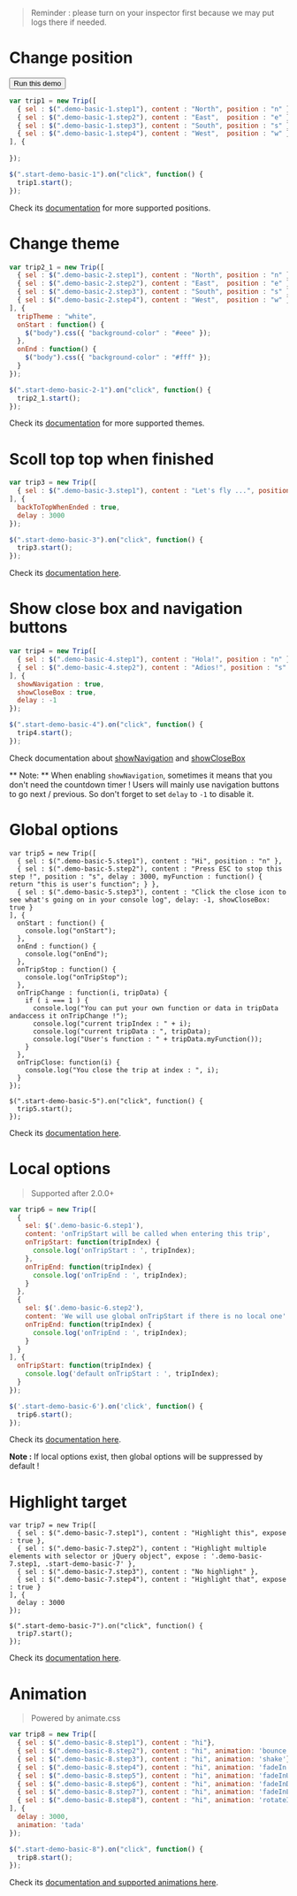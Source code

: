 > Reminder : please turn on your inspector first because we may put logs there if needed.

# Change position

<button>Run this demo</button>

```javascript
var trip1 = new Trip([
  { sel : $(".demo-basic-1.step1"), content : "North", position : "n" },
  { sel : $(".demo-basic-1.step2"), content : "East",  position : "e" },
  { sel : $(".demo-basic-1.step3"), content : "South", position : "s" },
  { sel : $(".demo-basic-1.step4"), content : "West",  position : "w" }
], {
  
});

$(".start-demo-basic-1").on("click", function() {
  trip1.start();
});
```

Check its [documentation](../documentations/configuration.md#position) for more supported positions.

# Change theme

```javascript
var trip2_1 = new Trip([
  { sel : $(".demo-basic-2.step1"), content : "North", position : "n" },
  { sel : $(".demo-basic-2.step2"), content : "East",  position : "e" },
  { sel : $(".demo-basic-2.step3"), content : "South", position : "s" },
  { sel : $(".demo-basic-2.step4"), content : "West",  position : "w" }
], {
  tripTheme : "white",
  onStart : function() {
    $("body").css({ "background-color" : "#eee" });
  },
  onEnd : function() {
    $("body").css({ "background-color" : "#fff" });
  }
});

$(".start-demo-basic-2-1").on("click", function() {
  trip2_1.start();
});
```

Check its [documentation](../documentations/configuration.md#triptheme) for more supported themes.

# Scoll top top when finished

```javascript
var trip3 = new Trip([
  { sel : $(".demo-basic-3.step1"), content : "Let's fly ...", position : "e" }
], {
  backToTopWhenEnded : true,
  delay : 3000
});

$(".start-demo-basic-3").on("click", function() {
  trip3.start();
});
```

Check its [documentation here](../documentations/configuration.md#backtotopwhenended).

# Show close box and navigation buttons

```javascript
var trip4 = new Trip([
  { sel : $(".demo-basic-4.step1"), content : "Hola!", position : "n" },
  { sel : $(".demo-basic-4.step2"), content : "Adios!", position : "s" }
], {
  showNavigation : true,
  showCloseBox : true,
  delay : -1
});

$(".start-demo-basic-4").on("click", function() {
  trip4.start();
});
```

Check documentation about [showNavigation](../documentations/configuration.md#shownavigation) and [showCloseBox](../documentations/configuration.md#showclosebox)

** Note: ** When enabling `showNavigation`, sometimes it means that you don't need the countdown timer ! Users will mainly use navigation buttons to go next / previous. So don't forget to set `delay` to `-1` to disable it.

# Global options

```
var trip5 = new Trip([
  { sel : $(".demo-basic-5.step1"), content : "Hi", position : "n" },
  { sel : $(".demo-basic-5.step2"), content : "Press ESC to stop this step !", position : "s", delay : 3000, myFunction : function() { return "this is user's function"; } },
  { sel : $(".demo-basic-5.step3"), content : "Click the close icon to see what's going on in your console log", delay: -1, showCloseBox: true }
], {
  onStart : function() {
    console.log("onStart");
  },
  onEnd : function() {
    console.log("onEnd");
  },
  onTripStop : function() {
    console.log("onTripStop");
  },
  onTripChange : function(i, tripData) {
    if ( i === 1 ) {
      console.log("You can put your own function or data in tripData andaccess it onTripChange !");
      console.log("current tripIndex : " + i);
      console.log("current tripData : ", tripData);
      console.log("User's function : " + tripData.myFunction());
    }
  },
  onTripClose: function(i) {
    console.log("You close the trip at index : ", i);
  }
});

$(".start-demo-basic-5").on("click", function() {
  trip5.start();
});
```

Check its [documentation here](../documentations/configuration.md#global-options).

# Local options

> Supported after 2.0.0+

```javascript
var trip6 = new Trip([
  { 
    sel: $('.demo-basic-6.step1'),
    content: 'onTripStart will be called when entering this trip',
    onTripStart: function(tripIndex) {
      console.log('onTripStart : ', tripIndex);
    },
    onTripEnd: function(tripIndex) {
      console.log('onTripEnd : ', tripIndex);
    }
  },
  {
    sel: $('.demo-basic-6.step2'),
    content: 'We will use global onTripStart if there is no local one'
    onTripEnd: function(tripIndex) {
      console.log('onTripEnd : ', tripIndex);
    }
  }
], {
  onTripStart: function(tripIndex) {
    console.log('default onTripStart : ', tripIndex);
  }
});

$('.start-demo-basic-6').on('click', function() {
  trip6.start();
});
```

Check its [documentation here](../documentations/configuration.md#local-options).

**Note :** If local options exist, then global options will be suppressed by default !

# Highlight target

```
var trip7 = new Trip([
  { sel : $(".demo-basic-7.step1"), content : "Highlight this", expose : true },
  { sel : $(".demo-basic-7.step2"), content : "Highlight multiple elements with selector or jQuery object", expose : '.demo-basic-7.step1, .start-demo-basic-7' },
  { sel : $(".demo-basic-7.step3"), content : "No highlight" },
  { sel : $(".demo-basic-7.step4"), content : "Highlight that", expose : true }
], {
  delay : 3000
});

$(".start-demo-basic-7").on("click", function() {
  trip7.start();
});
```

Check its [documentation here](../documentations/configuration.md#expose).

# Animation

> Powered by animate.css

```javascript
var trip8 = new Trip([
  { sel : $(".demo-basic-8.step1"), content : "hi"},
  { sel : $(".demo-basic-8.step2"), content : "hi", animation: 'bounce'},
  { sel : $(".demo-basic-8.step3"), content : "hi", animation: 'shake'},
  { sel : $(".demo-basic-8.step4"), content : "hi", animation: 'fadeIn'},
  { sel : $(".demo-basic-8.step5"), content : "hi", animation: 'fadeInUp'},
  { sel : $(".demo-basic-8.step6"), content : "hi", animation: 'fadeInDown'},
  { sel : $(".demo-basic-8.step7"), content : "hi", animation: 'fadeInLeft'},
  { sel : $(".demo-basic-8.step8"), content : "hi", animation: 'rotateInUpRight'}
], {
  delay : 3000,
  animation: 'tada'
});

$(".start-demo-basic-8").on("click", function() {
  trip8.start();
});
```

Check its [documentation and supported animations here](../documentations/configuration.md#animation).

